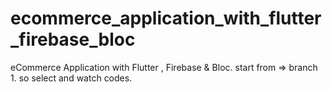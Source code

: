 # ecommerce_application_with_flutter_firebase_bloc
eCommerce Application with Flutter , Firebase  &amp; Bloc.
start from => branch 1. so select and watch codes.
